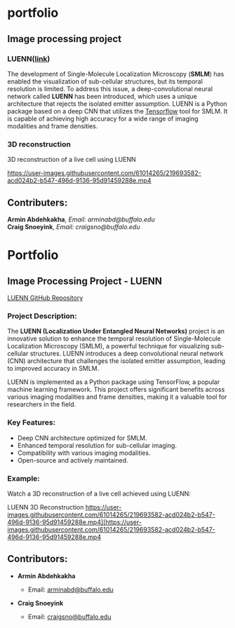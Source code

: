 # portfolio

## Image processing project
### LUENN([link](https://github.com/arminabdeh/LUENN.git))

The development of Single-Molecule Localization Microscopy (__SMLM__) has enabled the visualization of sub-cellular structures, but its temporal resolution is limited. To address this issue, a deep-convolutional neural network called __LUENN__ has been introduced, which uses a unique architecture that rejects the isolated emitter assumption. LUENN is a Python package based on a deep CNN that utilizes the [Tensorflow](http://tensorflow.org/) tool for SMLM. It is capable of achieving high accuracy for a wide range of imaging modalities and frame densities. <br>

### 3D reconstruction
3D reconstruction of a live cell using LUENN <br>

https://user-images.githubusercontent.com/61014265/219693582-acd024b2-b547-496d-9136-95d91459288e.mp4


## Contributers:

__Armin Abdehkakha__, _Email: arminabd@buffalo.edu_<br>
__Craig Snoeyink__, _Email: craigsno@buffalo.edu_


# Portfolio

## Image Processing Project - LUENN

[LUENN GitHub Repository](https://github.com/arminabdeh/LUENN.git)

### Project Description:

The **LUENN (Localization Under Entangled Neural Networks)** project is an innovative solution to enhance the temporal resolution of Single-Molecule Localization Microscopy (SMLM), a powerful technique for visualizing sub-cellular structures. LUENN introduces a deep convolutional neural network (CNN) architecture that challenges the isolated emitter assumption, leading to improved accuracy in SMLM.

LUENN is implemented as a Python package using TensorFlow, a popular machine learning framework. This project offers significant benefits across various imaging modalities and frame densities, making it a valuable tool for researchers in the field.

### Key Features:

- Deep CNN architecture optimized for SMLM.
- Enhanced temporal resolution for sub-cellular imaging.
- Compatibility with various imaging modalities.
- Open-source and actively maintained.

### Example:

Watch a 3D reconstruction of a live cell achieved using LUENN:

LUENN 3D Reconstruction
https://user-images.githubusercontent.com/61014265/219693582-acd024b2-b547-496d-9136-95d91459288e.mp4](https://user-images.githubusercontent.com/61014265/219693582-acd024b2-b547-496d-9136-95d91459288e.mp4


## Contributors:

- **Armin Abdehkakha**
  - Email: arminabd@buffalo.edu

- **Craig Snoeyink**
  - Email: craigsno@buffalo.edu
